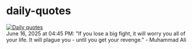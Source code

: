 # daily-quotes
[![Daily quotes](https://github.com/ceepu8/daily-quotes/actions/workflows/daily-quote.yml/badge.svg)](https://github.com/ceepu8/daily-quotes/actions/workflows/daily-quote.yml)<br/>
June 16, 2025 at 04:45 PM: "If you lose a big fight, it will worry you all of your life. It will plague you - until you get your revenge." - Muhammad Ali
